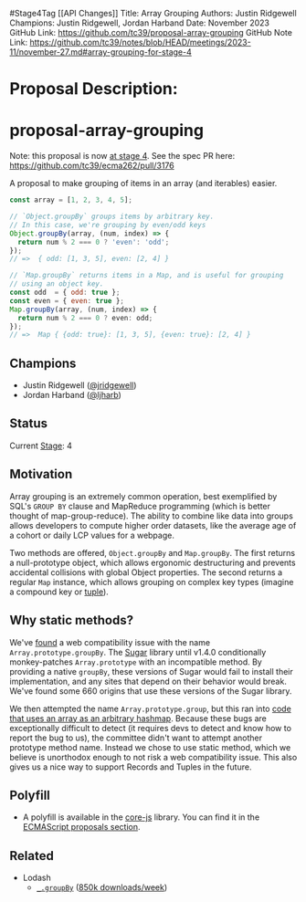 #Stage4Tag
[[API Changes]]
Title: Array Grouping
Authors: Justin Ridgewell
Champions: Justin Ridgewell, Jordan Harband
Date: November 2023
GitHub Link: https://github.com/tc39/proposal-array-grouping
GitHub Note Link: https://github.com/tc39/notes/blob/HEAD/meetings/2023-11/november-27.md#array-grouping-for-stage-4

# Proposal Description:
# proposal-array-grouping

Note: this proposal is now [at stage 4](https://github.com/tc39/proposals/commit/e11ea25d41c8ab28b6632b5d355359dcb528ee6f). See the spec PR here: https://github.com/tc39/ecma262/pull/3176

A proposal to make grouping of items in an array (and iterables) easier.

```js
const array = [1, 2, 3, 4, 5];

// `Object.groupBy` groups items by arbitrary key.
// In this case, we're grouping by even/odd keys
Object.groupBy(array, (num, index) => {
  return num % 2 === 0 ? 'even': 'odd';
});
// =>  { odd: [1, 3, 5], even: [2, 4] }

// `Map.groupBy` returns items in a Map, and is useful for grouping
// using an object key.
const odd  = { odd: true };
const even = { even: true };
Map.groupBy(array, (num, index) => {
  return num % 2 === 0 ? even: odd;
});
// =>  Map { {odd: true}: [1, 3, 5], {even: true}: [2, 4] }
```

## Champions

- Justin Ridgewell ([@jridgewell](https://github.com/jridgewell))
- Jordan Harband ([@ljharb](https://github.com/ljharb))

## Status

Current [Stage](https://tc39.es/process-document/): 4

## Motivation

Array grouping is an extremely common operation, best exemplified by
SQL's `GROUP BY` clause and MapReduce programming (which is better
thought of map-group-reduce). The ability to combine like data into
groups allows developers to compute higher order datasets, like the
average age of a cohort or daily LCP values for a webpage.

Two methods are offered, `Object.groupBy` and `Map.groupBy`. The first
returns a null-prototype object, which allows ergonomic destructuring
and prevents accidental collisions with global Object properties. The
second returns a regular `Map` instance, which allows grouping on
complex key types (imagine a compound key or [tuple]).

## Why static methods?

We've [found][sugar-bug] a web compatibility issue with the name
`Array.prototype.groupBy`. The [Sugar][sugar] library until v1.4.0
conditionally monkey-patches `Array.prototype` with an incompatible
method. By providing a native `groupBy`, these versions of Sugar would
fail to install their implementation, and any sites that depend on their
behavior would break. We've found some 660 origins that use these
versions of the Sugar library.

We then attempted the name `Array.prototype.group`, but this ran into
[code that uses an array as an arbitrary hashmap][arraymap-bug]. Because
these bugs are exceptionally difficult to detect (it requires devs to
detect and know how to report the bug to us), the committee didn't want
to attempt another prototype method name. Instead we chose to use static
method, which we believe is unorthodox enough to not risk a web
compatibility issue. This also gives us a nice way to support Records
and Tuples in the future.

## Polyfill

- A polyfill is available in the [core-js] library. You can find it in
  the [ECMAScript proposals section][core-js-section].

## Related

- Lodash
  - [`_.groupBy`][lodash] ([850k downloads/week][lodash-npm])

[tuple]: https://github.com/tc39/proposal-record-tuple
[core-js]: https://github.com/zloirock/core-js
[core-js-section]: https://github.com/zloirock/core-js#array-grouping
[lodash]: https://lodash.com/docs/4.17.15#groupBy
[lodash-npm]: https://www.npmjs.com/package/lodash.groupby
[sugar]: https://sugarjs.com/
[sugar-bug]: https://github.com/tc39/proposal-array-grouping/issues/37
[arraymap-bug]: https://github.com/tc39/proposal-array-grouping/issues/44
